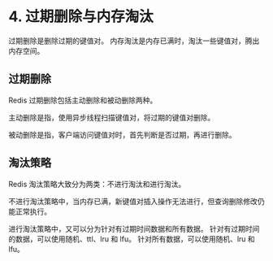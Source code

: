 # 4. 过期删除与内存淘汰
过期删除是删除过期的键值对。
内存淘汰是内存已满时，淘汰一些键值对，腾出内存空间。

## 过期删除
Redis 过期删除包括主动删除和被动删除两种。

主动删除是指，使用异步线程扫描键值对，将过期的键值对删除。

被动删除是指，客户端访问键值对时，首先判断是否过期，再进行删除。

## 淘汰策略
Redis 淘汰策略大致分为两类：不进行淘汰和进行淘汰。

不进行淘汰策略中，当内存已满，新键值对插入操作无法进行，但查询删除修改仍能正常执行。

进行淘汰策略中，又可以分为针对有过期时间数据和所有数据。
针对有过期时间的数据，可以使用随机、ttl、lru 和 lfu。
针对所有数据，可以使用随机、lru 和 lfu。
